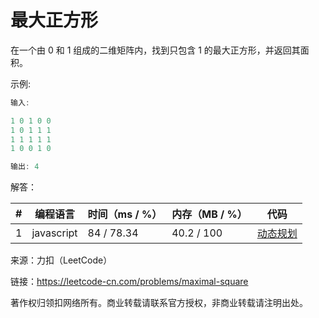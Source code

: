 # 最大正方形

在一个由 0 和 1 组成的二维矩阵内，找到只包含 1 的最大正方形，并返回其面积。

示例:

``` javascript
输入:

1 0 1 0 0
1 0 1 1 1
1 1 1 1 1
1 0 0 1 0

输出: 4
```

解答：

**#**|**编程语言**|**时间（ms / %）**|**内存（MB / %）**|**代码**
--|--|--|--|--
1|javascript|84 / 78.34|40.2 / 100|[动态规划](./javascript/ac_v1.js)

来源：力扣（LeetCode）

链接：https://leetcode-cn.com/problems/maximal-square

著作权归领扣网络所有。商业转载请联系官方授权，非商业转载请注明出处。
